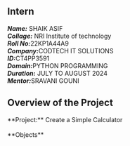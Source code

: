 <h2>Intern</h2>
<b><i>Name:</i></b> SHAIK ASIF<BR>
<b><i>Collage:</i></b> NRI Institute of technology<BR>
<b><i>Roll No:</i></b>22KP1A44A9<BR>
<b><i>Company:</i></b>CODTECH IT SOLUTIONS<BR>
<b><i>ID:</i></b>CT4PP3591<BR>
<b><i>Domain:</i></b>PYTHON PROGRAMMING<BR>
<b><i>Duration:</i></b> JULY TO AUGUST 2024<BR>
<b><i>Mentor:</i></b>SRAVANI GOUNI<BR>
<h2>Overview of the Project</h2> 
**Project:** Create a Simple Calculator<br><br>
**Objects**<br>

